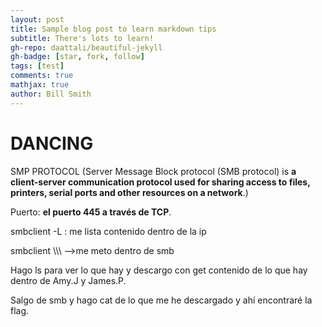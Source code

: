 ```yaml
---
layout: post
title: Sample blog post to learn markdown tips
subtitle: There's lots to learn!
gh-repo: daattali/beautiful-jekyll
gh-badge: [star, fork, follow]
tags: [test]
comments: true
mathjax: true
author: Bill Smith
---
```


# DANCING

SMP PROTOCOL (Server Message Block protocol (SMB protocol) is **a client-server communication protocol used for sharing access to files, printers, serial ports and other resources on a network**.)

Puerto: **el puerto 445 a través de TCP**.

smbclient -L <ip> : me lista contenido dentro de la ip

smbclient \\\\<ip>\\<nombre de donde me quiero meter> —>me meto dentro de smb

Hago ls para ver lo que hay y descargo con get contenido de lo que hay dentro de Amy.J y James.P.

Salgo de smb y hago cat de lo que me he descargado y ahí encontraré la flag.
